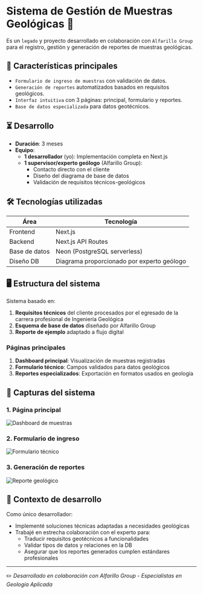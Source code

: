 # Sistema de Gestión de Muestras Geológicas 🌋

Es un `legado` y proyecto desarrollado en colaboración con `Alfarillo Group` para el registro, gestión y generación de reportes de muestras geológicas.

## 📌 Características principales
- `Formulario de ingreso de muestras` con validación de datos.
- `Generación de reportes` automatizados basados en requisitos geológicos.
- `Interfaz intuitiva` con 3 páginas: principal, formulario y reportes.
- `Base de datos especializada` para datos geotécnicos.

## ⏳ Desarrollo
- **Duración**: 3 meses
- **Equipo**: 
  - **1 desarrollador** (yo): Implementación completa en Next.js
  - **1 supervisor/experto geólogo** (Alfarillo Group):
    - Contacto directo con el cliente
    - Diseño del diagrama de base de datos
    - Validación de requisitos técnicos-geológicos

## 🛠 Tecnologías utilizadas
| Área       | Tecnología          |
|------------|---------------------|
| Frontend   | Next.js             |
| Backend    | Next.js API Routes  |
| Base de datos | Neon (PostgreSQL serverless) |
| Diseño DB  | Diagrama proporcionado por experto geólogo |

## 🖥 Estructura del sistema
Sistema basado en:
1. **Requisitos técnicos** del cliente procesados por el egresado de la carrera profesional de Ingeniería Geológica
2. **Esquema de base de datos** diseñado por Alfarillo Group
3. **Reporte de ejemplo** adaptado a flujo digital

### Páginas principales
1. **Dashboard principal**: Visualización de muestras registradas
2. **Formulario técnico**: Campos validados para datos geológicos
3. **Reportes especializados**: Exportación en formatos usados en geología

## 📸 Capturas del sistema

### 1. Página principal
![Dashboard de muestras](/path/to/image1.jpg)

### 2. Formulario de ingreso
![Formulario técnico](/path/to/image2.jpg)

### 3. Generación de reportes
![Reporte geológico](/path/to/image3.jpg)

## 🔎 Contexto de desarrollo
Como único desarrollador:
- Implementé soluciones técnicas adaptadas a necesidades geológicas
- Trabajé en estrecha colaboración con el experto para:
  - Traducir requisitos geotécnicos a funcionalidades
  - Validar tipos de datos y relaciones en la DB
  - Asegurar que los reportes generados cumplen estándares profesionales

---

✏️ *Desarrollado en colaboración con Alfarillo Group - Especialistas en Geología Aplicada*
